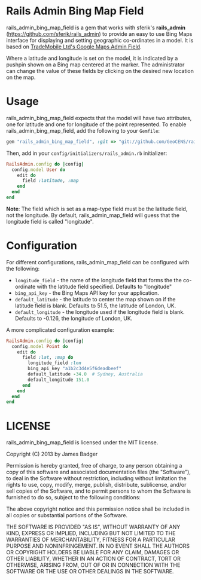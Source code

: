 Rails Admin Bing Map Field
=====================

rails_admin_bing_map_field is a gem that works with sferik's **rails_admin** (https://github.com/sferik/rails_admin) to provide an easy to use Bing Maps interface for displaying and setting geographic co-ordinates in a model. It is based on [TradeMobile Ltd's Google Maps Admin Field](https://github.com/trademobile/rails_admin_map_field).

Where a latitude and longitude is set on the model, it is indicated by a pushpin shown on a Bing map centered at the marker. The administrator can change the value of these fields by clicking on the desired new location on the map.

Usage
=====

rails_admin_bing_map_field expects that the model will have two attributes, one for latitude and one for longitude of the point represented. To enable rails_admin_bing_map_field, add the following to your `Gemfile`:

```ruby
gem "rails_admin_bing_map_field", :git => "git://github.com/GeoCENS/rails_admin_bing_map_field.git"
```

Then, add in your `config/initializers/rails_admin.rb` initializer:

```ruby
RailsAdmin.config do |config|
  config.model User do
    edit do
      field :latitude, :map
    end
  end
end
```

**Note**: The field which is set as a map-type field must be the latitude field, not the longitude. By default, rails_admin_map_field will guess that the longitude field is called "longitude".

Configuration
=============

For different configurations, rails_admin_map_field can be configured with the following:

- `longitude_field` - the name of the longitude field that forms the the co-ordinate with the latitude field specified. Defaults to "longitude"
- `bing_api_key` - the Bing Maps API key for your application.
- `default_latitude` - the latitude to center the map shown on if the latitude field is blank. Defaults to 51.5, the latitude of London, UK.
- `default_longitude` - the longitude used if the longitude field is blank. Defaults to -0.126, the longitude of London, UK.

A more complicated configuration example:

```ruby
RailsAdmin.config do |config|
  config.model Point do
    edit do
      field :lat, :map do
        longitude_field :lon
        bing_api_key "a1b2c3d4e5f6deadbeef"
        default_latitude -34.0  # Sydney, Australia
        default_longitude 151.0
      end
    end
  end
end
```

LICENSE
=======
rails_admin_bing_map_field is licensed under the MIT license.

Copyright (C) 2013 by James Badger

Permission is hereby granted, free of charge, to any person obtaining a copy
of this software and associated documentation files (the "Software"), to deal
in the Software without restriction, including without limitation the rights
to use, copy, modify, merge, publish, distribute, sublicense, and/or sell
copies of the Software, and to permit persons to whom the Software is
furnished to do so, subject to the following conditions:

The above copyright notice and this permission notice shall be included in
all copies or substantial portions of the Software.

THE SOFTWARE IS PROVIDED "AS IS", WITHOUT WARRANTY OF ANY KIND, EXPRESS OR
IMPLIED, INCLUDING BUT NOT LIMITED TO THE WARRANTIES OF MERCHANTABILITY,
FITNESS FOR A PARTICULAR PURPOSE AND NONINFRINGEMENT. IN NO EVENT SHALL THE
AUTHORS OR COPYRIGHT HOLDERS BE LIABLE FOR ANY CLAIM, DAMAGES OR OTHER
LIABILITY, WHETHER IN AN ACTION OF CONTRACT, TORT OR OTHERWISE, ARISING FROM,
OUT OF OR IN CONNECTION WITH THE SOFTWARE OR THE USE OR OTHER DEALINGS IN
THE SOFTWARE.
